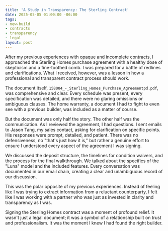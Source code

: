 ```yaml
---
title: 'A Study in Transparency: The Sterling Contract'
date: 2025-05-05 01:00:00 -06:00
tags:
- new-build
- contracts
- transparency
- legal
layout: post
---
```


After my previous experiences with opaque and incomplete contracts, I approached the Sterling Homes purchase agreement with a healthy dose of skepticism and a fine-toothed comb. I was prepared for a battle of redlines and clarifications. What I received, however, was a lesson in how a professional and transparent contract process should work.

The document itself, `158004_-_Sterling_Homes_Purchase_Agreementpd.pdf`, was comprehensive and clear. Every schedule was present, every specification was detailed, and there were no glaring omissions or ambiguous clauses. The home warranty, a document I had to fight to even see with a previous builder, was included as a matter of course.

But the document was only half the story. The other half was the communication. As I reviewed the agreement, I had questions. I sent emails to Jason Tang, my sales contact, asking for clarification on specific points. His responses were prompt, detailed, and patient. There was no defensiveness, no "that's just how it is," but rather a genuine effort to ensure I understood every aspect of the agreement I was signing.

We discussed the deposit structure, the timelines for condition waivers, and the process for the final walkthrough. We talked about the specifics of the "Luna" model and the included features. Every conversation was documented in our email chain, creating a clear and unambiguous record of our discussion.

This was the polar opposite of my previous experiences. Instead of feeling like I was trying to extract information from a reluctant counterparty, I felt like I was working with a partner who was just as invested in clarity and transparency as I was.

Signing the Sterling Homes contract was a moment of profound relief. It wasn't just a legal document; it was a symbol of a relationship built on trust and professionalism. It was the moment I knew I had found the right builder.
